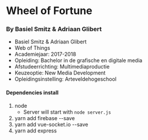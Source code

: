 # Wheel of Fortune
### By Basiel Smitz & Adriaan Glibert
- Basiel Smitz & Adriaan Glibert
- Web of Things
- Academiejaar: 2017-2018
- Opleiding: Bachelor in de grafische en digitale media
- Afstudeerrichting: Multimediaproductie
- Keuzeoptie: New Media Development
- Opleidingsinstelling: Arteveldehogeschool

#### Dependencies install

1. node
    - Server will start with `node server.js`
3. yarn add firebase --save
4. yarn add vue-socket.io --save
5. yarn add express